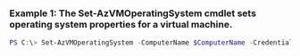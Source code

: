 ### Example 1: The Set-AzVMOperatingSystem cmdlet sets operating system properties for a virtual machine.
```powershell
PS C:\> Set-AzVMOperatingSystem -ComputerName $ComputerName -Credential $Credential -CustomData $CustomData -EnableAutoUpdate  -ProvisionVMAgent  -VM $$VirtualMachine -WinRMHttp  -Windows 
```

